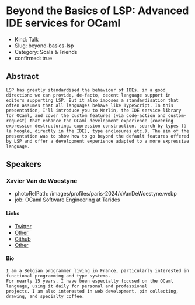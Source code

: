 # Beyond the Basics of LSP: Advanced IDE services for OCaml

- Kind: Talk
- Slug: beyond-basics-lsp
- Category: Scala & Friends
- confirmed: true

## Abstract

```
LSP has greatly standardised the behaviour of IDEs, in a good direction: we can provide, de-facto, decent language support in editors supporting LSP. But it also imposes a standardisation that often assumes that all languages behave like TypeScript. In this presentation, I'll introduce you to Merlin, the IDE service library for OCaml, and cover the custom features (via code-action and custom-request) that enhance the OCaml development experience (covering expression destructuring, expression construction, search by types (à la hoogle, directly in the IDE), type enclosures etc.). The aim of the presentation was to show how to go beyond the default features offered by LSP and offer a development experience adapted to a more expressive language.
```

## Speakers

### Xavier Van de Woestyne

- photoRelPath: /images/profiles/paris-2024/xVanDeWoestyne.webp
- job: OCaml Software Engineering at Tarides

#### Links

- [Twitter](https://twitter.com/vdwxv)
- [Other](https://xvw.lol/)
- [Github](https://github.com/xvw)
- [Other](https://merveilles.town/@xvw)

#### Bio

```
I am a Belgian programmer living in France, particularly interested in functional programming and type systems.
For nearly 15 years, I have been especially focused on the OCaml language, using it daily for personal and professional 
projects. I am also interested in web development, pin collecting, drawing, and specialty coffee.
```
